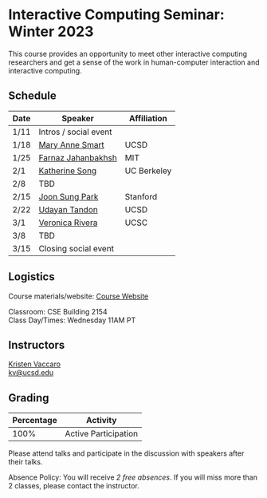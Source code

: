 # Interactive Computing Seminar: Winter 2023 

This course provides an opportunity to meet other interactive computing researchers and get a sense of the work in human-computer interaction and interactive computing. 

## Schedule

Date | Speaker | Affiliation
--- | --- | ---
1/11 | Intros / social event |    
1/18 | [Mary Anne Smart](https://sites.google.com/eng.ucsd.edu/msmart/mary-annes-profile) | UCSD   
1/25 | [Farnaz Jahanbakhsh](https://people.csail.mit.edu/farnazj/) | MIT  
2/1 | [Katherine Song](https://kwsong.github.io/) | UC Berkeley   
2/8 | TBD |    
2/15 | [Joon Sung Park](http://www.joonsungpark.com/) | Stanford   
2/22 | [Udayan Tandon](https://www.udayan.info/) | UCSD  
3/1 | [Veronica Rivera](https://vrivera2017.github.io/) | UCSC  
3/8 | TBD |   
3/15 | Closing social event |   


## Logistics

Course materials/website: [Course Website](https://kristenvaccaro.github.io/hci-seminar)     

Classroom: CSE Building 2154   
Class Day/Times: Wednesday 11AM PT  

## Instructors

[Kristen Vaccaro](http://kvaccaro.com)  
kv@ucsd.edu  


## Grading

Percentage | Activity
--- | ---
100% | Active Participation  

Please attend talks and participate in the discussion with speakers after their talks.

Absence Policy: You will receive *2 free absences*. If you will miss more than 2 classes, please contact the instructor.
